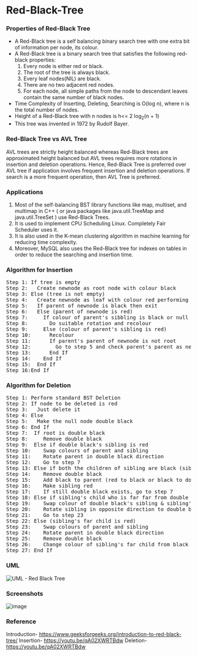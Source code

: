 # Red-Black-Tree

### Properties of Red-Black Tree
<ul>
<li>A Red-Black tree is a self balancing binary search tree with one extra bit of information per node, its colour.</li>
<li>A Red-Black tree is a binary search tree that satisfies the following red-black properties:
<ol>
<li>Every node is either red or black.</li>
<li>The root of the tree is always black.</li>
<li>Every leaf nodes(NIL) are black.</li>
<li>There are no two adjacent red nodes.</li>
<li>For each node, all simple paths from the node to descendant leaves contain the same number of black nodes.</li>
</ol></li>
<li>Time Complexity of Inserting, Deleting, Searching is O(log n), where n is the total number of nodes.</li>
<li>Height of a Red-Black tree with n nodes is h<= 2 log<sub>2</sub>(n + 1)</li>
<li>This tree was invented in 1972 by Rudolf Bayer.</li>
</ul>

### Red-Black Tree vs AVL Tree
AVL trees are strictly height balanced whereas Red-Black trees are approximated height balanced but AVL trees requires more rotations in insertion and deletion operations. Hence, Red-Black Tree is preferred over AVL tree if application involves frequent insertion and deletion operations. If search is a more frequent operation, then AVL Tree is preferred.

### Applications 
<ol><li>Most of the self-balancing BST library functions like map, multiset, and multimap in C++ ( or  java packages like java.util.TreeMap and java.util.TreeSet ) use Red-Black Trees.</li>
<li>It is used to implement CPU Scheduling Linux. Completely Fair Scheduler uses it.</li>
<li>It is also used in the K-mean clustering algorithm in machine learning for reducing time complexity.</li>
<li>Moreover, MySQL also uses the Red-Black tree for indexes on tables in order to reduce the searching and insertion time.</li></ol>

### Algorithm for Insertion
<pre>
Step 1: If tree is empty
Step 2:   Create newnode as root node with colour black
Step 3: Else (tree is not empty)
Step 4:   Create newnode as leaf with colour red performing standard BST Insertion
Step 5:   If parent of newnode is black then exit
Step 6:   Else (parent of newnode is red)
Step 7:     If colour of parent's sibbling is black or null
Step 8:       Do suitable rotation and recolour
Step 9:     Else (colour of parent's sibling is red)
Step 10:      Recolour
Step 11:      If parent's parent of newnode is not root
Step 12:        Go to step 5 and check parent's parent as newnode
Step 13:      End If
Step 14:    End If
Step 15:  End If
Step 16:End If
</pre>

### Algorithm for Deletion
<pre>
Step 1: Perform standard BST Deletion
Step 2: If node to be deleted is red
Step 3:   Just delete it
Step 4: Else
Step 5:   Make the null node double black
Step 6: End If
Step 7:  If root is double black
Step 8:     Remove double black
Step 9:  Else if double black's sibling is red
Step 10:    Swap colours of parent and sibling
Step 11:    Rotate parent in double black direction
Step 12:    Go to step 7
Step 13: Else if both the children of sibling are black (sibling is black)
Step 14:    Remove double black
Step 15:    Add black to parent (red to black or black to double black)
Step 16:    Make sibling red
Step 17:    If still double black exists, go to step 7
Step 18: Else if sibling's child who is far far from double black is black (near child is red)
Step 19:    Swap colour of double black's sibling & sibling's near child to double black
Step 20:    Rotate sibling in opposite direction to double black
Step 21:    Go to step 23
Step 22: Else (sibling's far child is red)
Step 23:    Swap colours of parent and sibling
Step 24:    Rotate parent in double black direction
Step 25:    Remove double black
Step 26:    Change colour of sibling's far child from black to red
Step 27: End If
</pre>

### UML
![UML - Red Black Tree](https://github.com/Samuel-Nadar1211/Red-Black-Tree/assets/98077236/526550e0-bf2c-4369-beb4-903012959f68)


### Screenshots
![image](https://user-images.githubusercontent.com/98077236/211507087-85e93dc5-1dd6-4f99-8270-62b1329b3155.png)

### Reference
Introduction- https://www.geeksforgeeks.org/introduction-to-red-black-tree/
Insertion- https://youtu.be/qA02XWRTBdw
Deletion- https://youtu.be/qA02XWRTBdw
